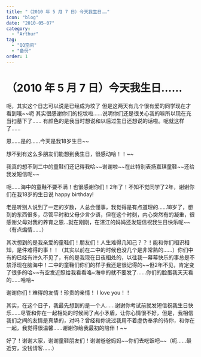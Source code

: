 ```yaml
---
title: "（2010 年 5 月 7 日）今天我生日……"
icon: "blog"
date: "2010-05-07"
category:
  - "Arthur"
tag:
  - "QQ空间"
  - "备份"
order: 1
---
```

# （2010 年 5 月 7 日）今天我生日……

呃，其实这个日志可以说是已经成为坟了 但是这两天有几个很有爱的同学现在才看到哦\~\~呃 其实很感谢你们的挖坟啦……说明你们还是很关心我的嘛所以现在充当扫墓下了…… 有颜色的是我当时想说和以后过生日还想说的话啦。呃就这样了……


恩……是的……今天是我18岁生日\~\~

想不到有这么多朋友们能想到我生日，很感动哈！！\~\~

我真的想不到二中的童鞋们还记得我哈\~\~谢谢啦\~\~在此特别表扬嘉琪童鞋\~\~还给我发短信呢\~\~

呃……海中的童鞋不要不满！也很感谢你们！2年了！不知不觉同学了2年，谢谢你们在我18岁的生日说 happy birthday!

老是听别人说到了一定的岁数，人总会懂事，我觉得是有点道理的……18岁了，想到的东西很多，尽管平时和父母少言少语，但在这个时刻，内心突然有的凝重，很感谢父母对我的养育之恩…就在刚刚，在湛江的妈妈还发短信祝我生日快乐呢\~\~（有点煽情……）

其次想到的是我亲爱的童鞋们！朋友们！人生难得几知己？？！能和你们相识相知，是件难得的事！！（其实以前在二中的时候也没几个是非常熟的……）你们中有的已经有许久不见了，有的是我现在日夜相处的，以往我一幕幕快乐的事总是不禁浮现在脑海中！二中的童鞋们你们的样子我还是很记得的\~\~但2年不见，肯定变了很多的哈\~\~有空发近照给我看看咯~海中的就不要发了……你们的脸蛋我天天看的……哈哈~

谢谢你们！难得的友情！珍贵的亲情！ I love you！！

其实，在这个日子，我最先想到的是一个人……谢谢你考试前就发短信祝我生日快乐……尽管和你在一起相处的时候闹了点小矛盾，让你心情很不好，但是，我相信我们之间的友情是真挚的，对吗？曾经和你说过我用不着虚伪奉承的待你，和你在一起，我觉得很温馨……谢谢你给我最初的陪伴！\~\~

好了！谢谢大家，谢谢童鞋朋友们！谢谢爸爸妈妈\~\~你们去吃饭吧\~\~（呃……最近穷，没钱请客……）
